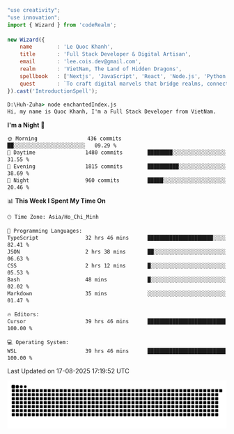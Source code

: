 <!--x axis divider-->

```js 
"use creativity";
"use innovation";
import { Wizard } from 'codeRealm';

new Wizard({
    name        : 'Le Quoc Khanh',
    title       : 'Full Stack Developer & Digital Artisan',
    email       : 'lee.cois.dev@gmail.com',
    realm       : 'VietNam, The Land of Hidden Dragons',
    spellbook   : ['Nextjs', 'JavaScript', 'React', 'Node.js', 'Python', 'Django', 'Cloud Services'],
    quest       : `To craft digital marvels that bridge realms, connect cultures, and bring imagination to life.`,
}).cast('IntroductionSpell');
```

```cmd
D:\Huh-Zuha> node enchantedIndex.js
Hi, my name is Quoc Khanh, I'm a Full Stack Developer from VietNam.
```
<!--START_SECTION:waka-->
**I'm a Night 🦉** 

```text
🌞 Morning                436 commits         ██░░░░░░░░░░░░░░░░░░░░░░░   09.29 % 
🌆 Daytime                1480 commits        ████████░░░░░░░░░░░░░░░░░   31.55 % 
🌃 Evening                1815 commits        ██████████░░░░░░░░░░░░░░░   38.69 % 
🌙 Night                  960 commits         █████░░░░░░░░░░░░░░░░░░░░   20.46 % 
```


📊 **This Week I Spent My Time On** 

```text
🕑︎ Time Zone: Asia/Ho_Chi_Minh

💬 Programming Languages: 
TypeScript               32 hrs 46 mins      █████████████████████░░░░   82.41 % 
JSON                     2 hrs 38 mins       ██░░░░░░░░░░░░░░░░░░░░░░░   06.63 % 
CSS                      2 hrs 12 mins       █░░░░░░░░░░░░░░░░░░░░░░░░   05.53 % 
Bash                     48 mins             █░░░░░░░░░░░░░░░░░░░░░░░░   02.02 % 
Markdown                 35 mins             ░░░░░░░░░░░░░░░░░░░░░░░░░   01.47 % 

🔥 Editors: 
Cursor                   39 hrs 46 mins      █████████████████████████   100.00 % 

💻 Operating System: 
WSL                      39 hrs 46 mins      █████████████████████████   100.00 % 
```


 Last Updated on 17-08-2025 17:19:52 UTC
<!--END_SECTION:waka-->
<picture>
  <source media="(prefers-color-scheme: dark)" srcset="https://raw.githubusercontent.com/leecois/leecois/output/github-contribution-grid-snake-dark.svg">
  <source media="(prefers-color-scheme: light)" srcset="https://raw.githubusercontent.com/leecois/leecois/output/github-contribution-grid-snake.svg">
  <img alt="github contribution grid snake animation" src="https://raw.githubusercontent.com/leecois/leecois/output/github-contribution-grid-snake.svg">
</picture>
